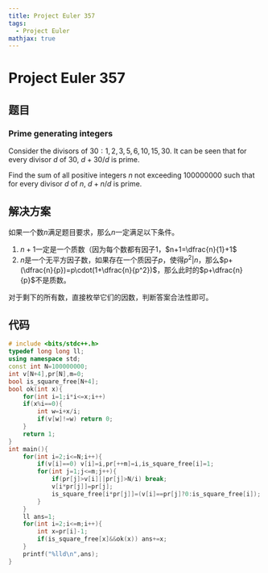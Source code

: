```yaml
---
title: Project Euler 357
tags:
  - Project Euler
mathjax: true
---
```

<escape><!-- more --></escape>

# Project Euler 357

## 题目

### Prime generating integers

Consider the divisors of $30: 1,2,3,5,6,10,15,30$. It can be seen that for every divisor $d$ of $30$, $d+30/d$ is prime.

Find the sum of all positive integers $n$ not exceeding $100 000 000$ such that for every divisor $d$ of $n$, $d+n/d$ is prime.

## 解决方案
如果一个数$n$满足题目要求，那么$n$一定满足以下条件。
1. $n+1$一定是一个质数（因为每个数都有因子$1$，$n+1=\dfrac{n}{1}+1$
2. $n$是一个无平方因子数，如果存在一个质因子$p$，使得$p^2|n$，那么$p+(\dfrac{n}{p})=p\cdot(1+\dfrac{n}{p^2})$，那么此时的$p+\dfrac{n}{p}$不是质数。

对于剩下的所有数，直接枚举它们的因数，判断答案合法性即可。

## 代码

```C++
# include <bits/stdc++.h>
typedef long long ll;
using namespace std;
const int N=100000000;
int v[N+4],pr[N],m=0;
bool is_square_free[N+4];
bool ok(int x){
    for(int i=1;i*i<=x;i++)
    if(x%i==0){
        int w=i+x/i;
        if(v[w]!=w) return 0;
    }
    return 1;
}
int main(){
    for(int i=2;i<=N;i++){
        if(v[i]==0) v[i]=i,pr[++m]=i,is_square_free[i]=1;
        for(int j=1;j<=m;j++){
            if(pr[j]>v[i]||pr[j]>N/i) break;
            v[i*pr[j]]=pr[j];
            is_square_free[i*pr[j]]=(v[i]==pr[j]?0:is_square_free[i]);
        }
    }
    ll ans=1;
    for(int i=2;i<=m;i++){
        int x=pr[i]-1;
        if(is_square_free[x]&&ok(x)) ans+=x;
    }
    printf("%lld\n",ans);
}

```